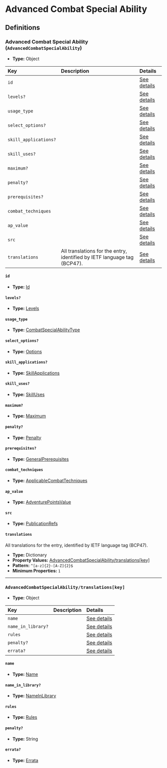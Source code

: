 # Advanced Combat Special Ability

## Definitions

### <a name="AdvancedCombatSpecialAbility"></a> Advanced Combat Special Ability (`AdvancedCombatSpecialAbility`)

- **Type:** Object

Key | Description | Details
:-- | :-- | :--
`id` |  | <a href="#AdvancedCombatSpecialAbility/id">See details</a>
`levels?` |  | <a href="#AdvancedCombatSpecialAbility/levels">See details</a>
`usage_type` |  | <a href="#AdvancedCombatSpecialAbility/usage_type">See details</a>
`select_options?` |  | <a href="#AdvancedCombatSpecialAbility/select_options">See details</a>
`skill_applications?` |  | <a href="#AdvancedCombatSpecialAbility/skill_applications">See details</a>
`skill_uses?` |  | <a href="#AdvancedCombatSpecialAbility/skill_uses">See details</a>
`maximum?` |  | <a href="#AdvancedCombatSpecialAbility/maximum">See details</a>
`penalty?` |  | <a href="#AdvancedCombatSpecialAbility/penalty">See details</a>
`prerequisites?` |  | <a href="#AdvancedCombatSpecialAbility/prerequisites">See details</a>
`combat_techniques` |  | <a href="#AdvancedCombatSpecialAbility/combat_techniques">See details</a>
`ap_value` |  | <a href="#AdvancedCombatSpecialAbility/ap_value">See details</a>
`src` |  | <a href="#AdvancedCombatSpecialAbility/src">See details</a>
`translations` | All translations for the entry, identified by IETF language tag (BCP47). | <a href="#AdvancedCombatSpecialAbility/translations">See details</a>

#### <a name="AdvancedCombatSpecialAbility/id"></a> `id`

- **Type:** <a href="../_Activatable.md#Id">Id</a>

#### <a name="AdvancedCombatSpecialAbility/levels"></a> `levels?`

- **Type:** <a href="../_Activatable.md#Levels">Levels</a>

#### <a name="AdvancedCombatSpecialAbility/usage_type"></a> `usage_type`

- **Type:** <a href="../_Activatable.md#CombatSpecialAbilityType">CombatSpecialAbilityType</a>

#### <a name="AdvancedCombatSpecialAbility/select_options"></a> `select_options?`

- **Type:** <a href="../_Activatable.md#Options">Options</a>

#### <a name="AdvancedCombatSpecialAbility/skill_applications"></a> `skill_applications?`

- **Type:** <a href="../_Activatable.md#SkillApplications">SkillApplications</a>

#### <a name="AdvancedCombatSpecialAbility/skill_uses"></a> `skill_uses?`

- **Type:** <a href="../_Activatable.md#SkillUses">SkillUses</a>

#### <a name="AdvancedCombatSpecialAbility/maximum"></a> `maximum?`

- **Type:** <a href="../_Activatable.md#Maximum">Maximum</a>

#### <a name="AdvancedCombatSpecialAbility/penalty"></a> `penalty?`

- **Type:** <a href="../_Activatable.md#Penalty">Penalty</a>

#### <a name="AdvancedCombatSpecialAbility/prerequisites"></a> `prerequisites?`

- **Type:** <a href="../_Prerequisite.md#GeneralPrerequisites">GeneralPrerequisites</a>

#### <a name="AdvancedCombatSpecialAbility/combat_techniques"></a> `combat_techniques`

- **Type:** <a href="../_Activatable.md#ApplicableCombatTechniques">ApplicableCombatTechniques</a>

#### <a name="AdvancedCombatSpecialAbility/ap_value"></a> `ap_value`

- **Type:** <a href="../_Activatable.md#AdventurePointsValue">AdventurePointsValue</a>

#### <a name="AdvancedCombatSpecialAbility/src"></a> `src`

- **Type:** <a href="../source/_PublicationRef.md#PublicationRefs">PublicationRefs</a>

#### <a name="AdvancedCombatSpecialAbility/translations"></a> `translations`

All translations for the entry, identified by IETF language tag (BCP47).

- **Type:** Dictionary
- **Property Values:** <a href="#AdvancedCombatSpecialAbility/translations[key]">AdvancedCombatSpecialAbility/translations[key]</a>
- **Pattern:** `^[a-z]{2}-[A-Z]{2}$`
- **Minimum Properties:** `1`

---

### <a name="AdvancedCombatSpecialAbility/translations[key]"></a> `AdvancedCombatSpecialAbility/translations[key]`

- **Type:** Object

Key | Description | Details
:-- | :-- | :--
`name` |  | <a href="#AdvancedCombatSpecialAbility/translations[key]/name">See details</a>
`name_in_library?` |  | <a href="#AdvancedCombatSpecialAbility/translations[key]/name_in_library">See details</a>
`rules` |  | <a href="#AdvancedCombatSpecialAbility/translations[key]/rules">See details</a>
`penalty?` |  | <a href="#AdvancedCombatSpecialAbility/translations[key]/penalty">See details</a>
`errata?` |  | <a href="#AdvancedCombatSpecialAbility/translations[key]/errata">See details</a>

#### <a name="AdvancedCombatSpecialAbility/translations[key]/name"></a> `name`

- **Type:** <a href="../_Activatable.md#Name">Name</a>

#### <a name="AdvancedCombatSpecialAbility/translations[key]/name_in_library"></a> `name_in_library?`

- **Type:** <a href="../_Activatable.md#NameInLibrary">NameInLibrary</a>

#### <a name="AdvancedCombatSpecialAbility/translations[key]/rules"></a> `rules`

- **Type:** <a href="../_Activatable.md#Rules">Rules</a>

#### <a name="AdvancedCombatSpecialAbility/translations[key]/penalty"></a> `penalty?`

- **Type:** String

#### <a name="AdvancedCombatSpecialAbility/translations[key]/errata"></a> `errata?`

- **Type:** <a href="../source/_Erratum.md#Errata">Errata</a>
